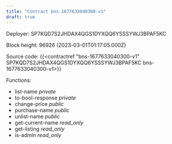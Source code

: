 ```yaml
---
title: "Contract bns-1677633040300-v1"
draft: true
---
```

Deployer: SP7KQD7S2JHDAX4QGS1DYXQQ6YSSSYWJ3BPAF5KC


 



Block height: 96926 (2023-03-01T01:17:05.000Z)

Source code: {{<contractref "bns-1677633040300-v1" SP7KQD7S2JHDAX4QGS1DYXQQ6YSSSYWJ3BPAF5KC bns-1677633040300-v1>}}

Functions:

* list-name _private_
* to-bool-response _private_
* change-price _public_
* purchase-name _public_
* unlist-name _public_
* get-current-name _read_only_
* get-listing _read_only_
* is-admin _read_only_

